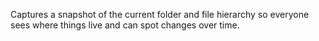 Captures a snapshot of the current folder and file hierarchy so everyone sees where things live and can spot changes over time.
